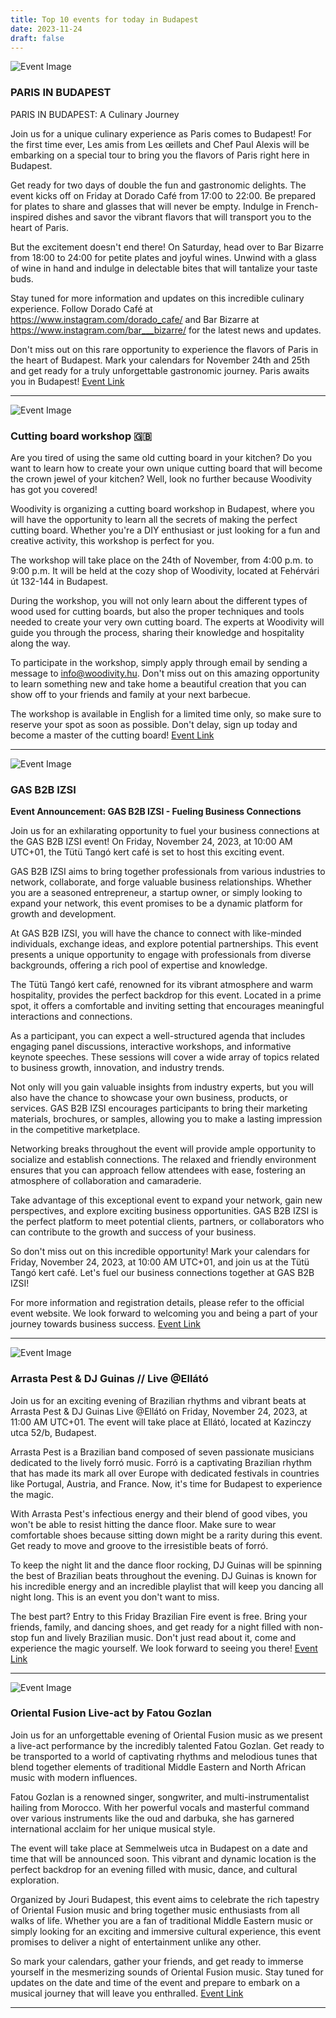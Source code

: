 ```yaml
---
title: Top 10 events for today in Budapest
date: 2023-11-24
draft: false
---
```


![Event Image](https://scontent.fbud3-1.fna.fbcdn.net/v/t39.30808-6/402868392_919022203092676_5261308005659042069_n.jpg?stp=dst-jpg_s960x960&_nc_cat=104&ccb=1-7&_nc_sid=5f2048&_nc_ohc=uaJIS7IzCpIAX-UTTKD&_nc_ht=scontent.fbud3-1.fna&oh=00_AfAY59vjIcZPeW8LEIcOkOMoc838bykD_fdSrOKozO5vlA&oe=6564BA26)

 ### PARIS IN BUDAPEST

PARIS IN BUDAPEST: A Culinary Journey

Join us for a unique culinary experience as Paris comes to Budapest! For the first time ever, Les amis from Les œillets and Chef Paul Alexis will be embarking on a special tour to bring you the flavors of Paris right here in Budapest.

Get ready for two days of double the fun and gastronomic delights. The event kicks off on Friday at Dorado Café from 17:00 to 22:00. Be prepared for plates to share and glasses that will never be empty. Indulge in French-inspired dishes and savor the vibrant flavors that will transport you to the heart of Paris.

But the excitement doesn't end there! On Saturday, head over to Bar Bizarre from 18:00 to 24:00 for petite plates and joyful wines. Unwind with a glass of wine in hand and indulge in delectable bites that will tantalize your taste buds.

Stay tuned for more information and updates on this incredible culinary experience. Follow Dorado Café at https://www.instagram.com/dorado_cafe/ and Bar Bizarre at https://www.instagram.com/bar___bizarre/ for the latest news and updates.

Don't miss out on this rare opportunity to experience the flavors of Paris in the heart of Budapest. Mark your calendars for November 24th and 25th and get ready for a truly unforgettable gastronomic journey. Paris awaits you in Budapest!
[Event Link](https://facebook.com/events/1591400208351858)

---
![Event Image](https://scontent.fbud3-1.fna.fbcdn.net/v/t39.30808-6/386638690_819678183495962_8291693895170967132_n.jpg?stp=dst-jpg_s960x960&_nc_cat=107&ccb=1-7&_nc_sid=5f2048&_nc_ohc=z8yPgKod7m8AX-20QTA&_nc_ht=scontent.fbud3-1.fna&oh=00_AfC1d9TzaPbqFEZA7RlqgfmgfAki2-n384KwGtEehNzmgQ&oe=656509CA)

 ### Cutting board workshop 🇬🇧

Are you tired of using the same old cutting board in your kitchen? Do you want to learn how to create your own unique cutting board that will become the crown jewel of your kitchen? Well, look no further because Woodivity has got you covered!

Woodivity is organizing a cutting board workshop in Budapest, where you will have the opportunity to learn all the secrets of making the perfect cutting board. Whether you're a DIY enthusiast or just looking for a fun and creative activity, this workshop is perfect for you.

The workshop will take place on the 24th of November, from 4:00 p.m. to 9:00 p.m. It will be held at the cozy shop of Woodivity, located at Fehérvári út 132-144 in Budapest. 

During the workshop, you will not only learn about the different types of wood used for cutting boards, but also the proper techniques and tools needed to create your very own cutting board. The experts at Woodivity will guide you through the process, sharing their knowledge and hospitality along the way.

To participate in the workshop, simply apply through email by sending a message to info@woodivity.hu. Don't miss out on this amazing opportunity to learn something new and take home a beautiful creation that you can show off to your friends and family at your next barbecue.

The workshop is available in English for a limited time only, so make sure to reserve your spot as soon as possible. Don't delay, sign up today and become a master of the cutting board!
[Event Link](https://facebook.com/events/1961553454228229)

---
![Event Image](https://scontent.fbud3-1.fna.fbcdn.net/v/t39.30808-6/401047735_231783506586055_9028897344330262266_n.jpg?stp=dst-jpg_s960x960&_nc_cat=103&ccb=1-7&_nc_sid=5f2048&_nc_ohc=3u0DlOZOm-sAX_ZM5mx&_nc_ht=scontent.fbud3-1.fna&oh=00_AfCApeA8UYgqiksZ2oBFpBvCUAPVxAbUjmcIItP6RE44lg&oe=65657E7F)

 ### GAS B2B IZSI

**Event Announcement: GAS B2B IZSI - Fueling Business Connections**

Join us for an exhilarating opportunity to fuel your business connections at the GAS B2B IZSI event! On Friday, November 24, 2023, at 10:00 AM UTC+01, the Tütü Tangó kert café is set to host this exciting event. 

GAS B2B IZSI aims to bring together professionals from various industries to network, collaborate, and forge valuable business relationships. Whether you are a seasoned entrepreneur, a startup owner, or simply looking to expand your network, this event promises to be a dynamic platform for growth and development.

At GAS B2B IZSI, you will have the chance to connect with like-minded individuals, exchange ideas, and explore potential partnerships. This event presents a unique opportunity to engage with professionals from diverse backgrounds, offering a rich pool of expertise and knowledge.

The Tütü Tangó kert café, renowned for its vibrant atmosphere and warm hospitality, provides the perfect backdrop for this event. Located in a prime spot, it offers a comfortable and inviting setting that encourages meaningful interactions and connections.

As a participant, you can expect a well-structured agenda that includes engaging panel discussions, interactive workshops, and informative keynote speeches. These sessions will cover a wide array of topics related to business growth, innovation, and industry trends.

Not only will you gain valuable insights from industry experts, but you will also have the chance to showcase your own business, products, or services. GAS B2B IZSI encourages participants to bring their marketing materials, brochures, or samples, allowing you to make a lasting impression in the competitive marketplace.

Networking breaks throughout the event will provide ample opportunity to socialize and establish connections. The relaxed and friendly environment ensures that you can approach fellow attendees with ease, fostering an atmosphere of collaboration and camaraderie.

Take advantage of this exceptional event to expand your network, gain new perspectives, and explore exciting business opportunities. GAS B2B IZSI is the perfect platform to meet potential clients, partners, or collaborators who can contribute to the growth and success of your business.

So don't miss out on this incredible opportunity! Mark your calendars for Friday, November 24, 2023, at 10:00 AM UTC+01, and join us at the Tütü Tangó kert café. Let's fuel our business connections together at GAS B2B IZSI!

For more information and registration details, please refer to the official event website. We look forward to welcoming you and being a part of your journey towards business success.
[Event Link](https://facebook.com/events/6536368739826147)

---
![Event Image](https://scontent.fbud3-1.fna.fbcdn.net/v/t39.30808-6/404498167_732793635560000_7044043077418163286_n.jpg?stp=dst-jpg_p180x540&_nc_cat=101&ccb=1-7&_nc_sid=5f2048&_nc_ohc=Uo1ZiHPp2RgAX-RxPaA&_nc_ht=scontent.fbud3-1.fna&oh=00_AfCejDVQXfrtyrj0jhx4HcTt7EqQg4TQWnWeps0frkAqJw&oe=656603DB)

 ### Arrasta Pest & DJ Guinas //  Live @Ellátó

Join us for an exciting evening of Brazilian rhythms and vibrant beats at Arrasta Pest & DJ Guinas Live @Ellátó on Friday, November 24, 2023, at 11:00 AM UTC+01. The event will take place at Ellátó, located at Kazinczy utca 52/b, Budapest.

Arrasta Pest is a Brazilian band composed of seven passionate musicians dedicated to the lively forró music. Forró is a captivating Brazilian rhythm that has made its mark all over Europe with dedicated festivals in countries like Portugal, Austria, and France. Now, it's time for Budapest to experience the magic.

With Arrasta Pest's infectious energy and their blend of good vibes, you won't be able to resist hitting the dance floor. Make sure to wear comfortable shoes because sitting down might be a rarity during this event. Get ready to move and groove to the irresistible beats of forró.

To keep the night lit and the dance floor rocking, DJ Guinas will be spinning the best of Brazilian beats throughout the evening. DJ Guinas is known for his incredible energy and an incredible playlist that will keep you dancing all night long. This is an event you don't want to miss.

The best part? Entry to this Friday Brazilian Fire event is free. Bring your friends, family, and dancing shoes, and get ready for a night filled with non-stop fun and lively Brazilian music. Don't just read about it, come and experience the magic yourself. We look forward to seeing you there!
[Event Link](https://facebook.com/events/320889377351044)

---
![Event Image](https://scontent.fbud3-1.fna.fbcdn.net/v/t39.30808-6/405100314_10161101481044281_6439308609839911451_n.jpg?stp=dst-jpg_s960x960&_nc_cat=102&ccb=1-7&_nc_sid=5f2048&_nc_ohc=W1vOGK5tKiwAX8NoJtm&_nc_oc=AQncQoaDl797UIujNFK66fGPSzTgwtWoT_9oLvTy8cPrnftYB8i19UHGX1deCuaXINk&_nc_ht=scontent.fbud3-1.fna&oh=00_AfBGfdxMABPETr4jJEBAhU-J7SBRLoUXLn-f3WmpNkK35Q&oe=65652CF0)

 ### Oriental Fusion Live-act by Fatou Gozlan

Join us for an unforgettable evening of Oriental Fusion music as we present a live-act performance by the incredibly talented Fatou Gozlan. Get ready to be transported to a world of captivating rhythms and melodious tunes that blend together elements of traditional Middle Eastern and North African music with modern influences.

Fatou Gozlan is a renowned singer, songwriter, and multi-instrumentalist hailing from Morocco. With her powerful vocals and masterful command over various instruments like the oud and darbuka, she has garnered international acclaim for her unique musical style.

The event will take place at Semmelweis utca in Budapest on a date and time that will be announced soon. This vibrant and dynamic location is the perfect backdrop for an evening filled with music, dance, and cultural exploration.

Organized by Jouri Budapest, this event aims to celebrate the rich tapestry of Oriental Fusion music and bring together music enthusiasts from all walks of life. Whether you are a fan of traditional Middle Eastern music or simply looking for an exciting and immersive cultural experience, this event promises to deliver a night of entertainment unlike any other.

So mark your calendars, gather your friends, and get ready to immerse yourself in the mesmerizing sounds of Oriental Fusion music. Stay tuned for updates on the date and time of the event and prepare to embark on a musical journey that will leave you enthralled.
[Event Link](https://facebook.com/events/261337189904043)

---
